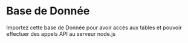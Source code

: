 # Base de Donnée

Importez cette base de Donnée pour avoir accès aux tables et pouvoir effectuer des appels API au serveur node.js
